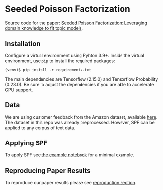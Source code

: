 # Seeded Poisson Factorization

Source code for the paper: [Seeded Poisson Factorization: Leveraging domain knowledge to fit topic models](https://arxiv.org/abs/2503.02741).

## Installation

Configure a virtual environment using Pyhton 3.9+. Inside the virtual environment, use `pip` to install the required packages:

```{bash}
(venv)$ pip install -r requirements.txt
```

The main dependencies are Tensorflow (2.15.0) and Tensorflow Probability (0.23.0). Be sure to adjust the dependencies if you are able to accelerate GPU support.


## Data

We are using customer feedback from the Amazon dataset, available [here](https://www.kaggle.com/datasets/kashnitsky/hierarchical-text-classification). The dataset in this repo was already preprocessed. However, SPF can be applied to any corpus of text data.


## Applying SPF

To apply SPF see [the example notebook](https://github.com/BPro2410/Seeded-Poisson-Factorization/blob/main/SPF_example_notebook.ipynb) for a minimal example.


## Reproducing Paper Results

To reproduce our paper results please see [reproduction section](https://github.com/BPro2410/Seeded-Poisson-Factorization/tree/main/analysis/reproduction).